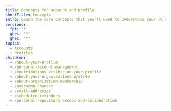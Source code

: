 ```yaml
---
title: Concepts for account and profile
shortTitle: Concepts
intro: Learn the core concepts that you'll need to understand your {% data variables.product.github %} account and profile.
versions:
  fpt: '*'
  ghes: '*'
  ghec: '*'
topics:
  - Accounts
  - Profiles
children:
  - /about-your-profile
  - /personal-account-management
  - /contributions-visible-on-your-profile
  - /about-your-organizations-profile
  - /about-organization-membership
  - /username-changes
  - /email-addresses
  - /scheduled-reminders
  - /personal-repository-access-and-collaboration
---
```


